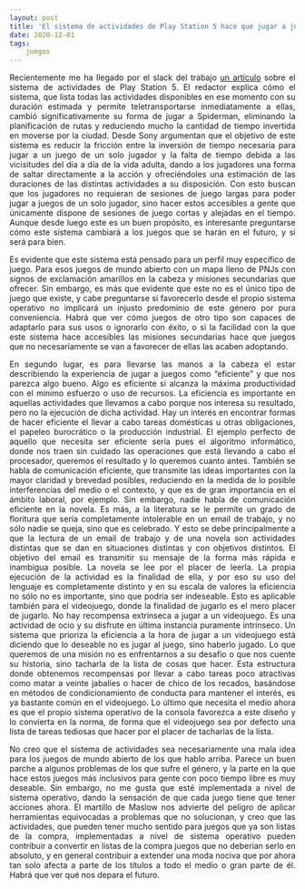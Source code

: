 ```yaml
---
layout: post
title: 'El sistema de actividades de Play Station 5 hace que jugar a juegos de mundo abierto sea brutalmente eficiente y esto es distópico'
date: 2020-12-01
tags:
	juegos
---
```

<p style='text-align: justify;'>Recientemente me ha llegado por el slack del trabajo <a href="https://www.vice.com/en/article/93wb8d/ps5s-activities-system-makes-playing-open-world-games-brutally-efficient">un artículo</a> sobre el sistema de actividades de Play Station 5. El redactor explica cómo el sistema, que lista todas las actividades disponibles en ese momento con su duración estimada y permite teletransportarse inmediatamente a ellas, cambió significativamente su forma de jugar a Spiderman, eliminando la planificación de rutas y reduciendo mucho la cantidad de tiempo invertida en moverse por la ciudad. Desde Sony argumentan que el objetivo de este sistema es reducir la fricción entre la inversión de tiempo necesaria para jugar a un juego de un solo jugador y la falta de tiempo debida a las vicisitudes del día a día de la vida adulta, dando a los jugadores una forma de saltar directamente a la acción y ofreciéndoles una estimación de las duraciones de las distintas actividades a su disposición. Con esto buscan que los jugadores no requieran de sesiones de juego largas para poder jugar a juegos de un solo jugador, sino hacer estos accesibles a gente que únicamente dispone de sesiones de juego cortas y alejadas en el tiempo. Aunque desde luego este es un buen propósito, es interesante preguntarse cómo este sistema cambiará a los juegos que se harán en el futuro, y si será para bien.</p>

<p style='text-align: justify;'>Es evidente que este sistema está pensado para un perfil muy específico de juego. Para esos juegos de mundo abierto con un mapa lleno de PNJs con signos de exclamación amarillos en la cabeza y misiones secundarias que ofrecer. Sin embargo, es más que evidente que este no es el único tipo de juego que existe, y cabe preguntarse si favorecerlo desde el propio sistema operativo no implicará un injusto predominio de este género por pura conveniencia. Habrá que ver cómo juegos de otro tipo son capaces de adaptarlo para sus usos o ignorarlo con éxito, o si la facilidad con la que este sistema hace accesibles las misiones secundarias hace que juegos que no necesariamente se van a favorecer de ellas las acaben adoptando.</p>

<p style='text-align: justify;'>En segundo lugar, es para llevarse las manos a la cabeza el estar describiendo la experiencia de jugar a juegos como “eficiente” y que nos parezca algo bueno. Algo es eficiente si alcanza la máxima productividad con el mínimo esfuerzo o uso de recursos. La eficiencia es importante en aquellas actividades que llevamos a cabo porque nos interesa su resultado, pero no la ejecución de dicha actividad. Hay un interés en encontrar formas de hacer eficiente el llevar a cabo tareas domésticas u otras obligaciones, el papeleo burocrático o la producción industrial. El ejemplo perfecto de aquello que necesita ser eficiente sería pues el algoritmo informático, donde nos traen sin cuidado las operaciones que está llevando a cabo el procesador, queremos el resultado y lo queremos cuanto antes. También se habla de comunicación eficiente, que transmite las ideas importantes con la mayor claridad y brevedad posibles, reduciendo en la medida de lo posible interferencias del medio o el contexto, y que es de gran importancia en el ámbito laboral, por ejemplo. Sin embargo, nadie habla de comunicación eficiente en la novela. Es más, a la literatura se le permite un grado de floritura que sería completamente intolerable en un email de trabajo, y no sólo nadie se queja, sino que es celebrado. Y esto se debe principalmente a que la lectura de un email de trabajo y de una novela son actividades distintas que se dan en situaciones distintas y con objetivos distintos. El objetivo del email es transmitir su mensaje de la forma más rápida e inambigua posible. La novela se lee por el placer de leerla. La propia ejecución de la actividad es la finalidad de ella, y por eso su uso del lenguaje es completamente distinto y en su escala de valores la eficiencia no sólo no es importante, sino que podría ser indeseable. Esto es aplicable también para el videojuego, donde la finalidad de jugarlo es el mero placer de jugarlo. No hay recompensa extrínseca a jugar a un videojuego. Es una actividad de ocio y su disfrute en última instancia puramente intrínseco. Un sistema que prioriza la eficiencia a la hora de jugar a un videojuego está diciendo que lo deseable no es jugar al juego, sino haberlo jugado. Lo que queremos de una misión no es enfrentarnos a su desafío o que nos cuente su historia, sino tacharla de la lista de cosas que hacer. Esta estructura donde obtenemos recompensas por llevar a cabo tareas poco atractivas como matar a veinte jabalíes o hacer de chico de los recados, basándose en métodos de condicionamiento de conducta para mantener el interés, es ya bastante común en el videojuego. Lo último que necesita el medio ahora es que el propio sistema operativo de la consola favorezca a este diseño y lo convierta en la norma, de forma que el videojuego sea por defecto una lista de tareas tediosas que hacer por el placer de tacharlas de la lista.</p>

<p style='text-align: justify;'>No creo que el sistema de actividades sea necesariamente una mala idea para los juegos de mundo abierto de los que hablo arriba. Parece un buen parche a algunos problemas de los que sufre el género, y la parte en la que hace estos juegos más inclusivos para gente con poco tiempo libre es muy deseable. Sin embargo, no me gusta que esté implementada a nivel de sistema operativo, dando la sensación de que cada juego tiene que tener acciones ahora. El martillo de Maslow nos advierte del peligro de aplicar herramientas equivocadas a problemas que no solucionan, y creo que las actividades, que pueden tener mucho sentido para juegos que ya son listas de la compra, implementadas a nivel de sistema operativo pueden contribuir a convertir en listas de la compra juegos que no deberían serlo en absoluto, y en general contribuir a extender una moda nociva que por ahora tan solo afecta a parte de los títulos a todo el medio o gran parte de él. Habrá que ver qué nos depara el futuro.</p>
